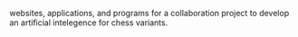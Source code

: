 websites, applications, and programs for a collaboration project to develop an artificial intelegence for chess variants.
